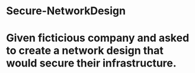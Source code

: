 # Secure-NetworkDesign
# Given ficticious company and asked to create a network design that would secure their infrastructure. 
